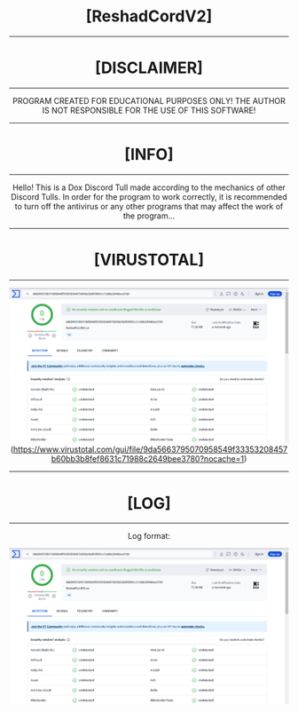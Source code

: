 <div align="center">

# [ReshadCordV2]
----------------------------------------------------------------------------------------------------
# [DISCLAIMER]
----------------------------------------------------------------------------------------------------

PROGRAM CREATED FOR EDUCATIONAL PURPOSES ONLY! THE AUTHOR IS NOT RESPONSIBLE FOR THE USE OF THIS SOFTWARE!

----------------------------------------------------------------------------------------------------
# [INFO]
----------------------------------------------------------------------------------------------------

Hello! This is a Dox Discord Tull made according to the mechanics of other Discord Tulls. In order for the program to work correctly, it is recommended to turn off the antivirus or any other programs that may affect the work of the program...

----------------------------------------------------------------------------------------------------
# [VIRUSTOTAL]
----------------------------------------------------------------------------------------------------

![Image alt](https://github.com/owner-discord/ReshadCordV2/blob/main/image.png)
(https://www.virustotal.com/gui/file/9da5663795070958549f33353208457b60bb3b8fef8631c71988c2649bee3780?nocache=1)

----------------------------------------------------------------------------------------------------
# [LOG]
----------------------------------------------------------------------------------------------------
Log format:

![Image alt](https://github.com/owner-discord/ReshadCordV2/blob/main/image.png)
